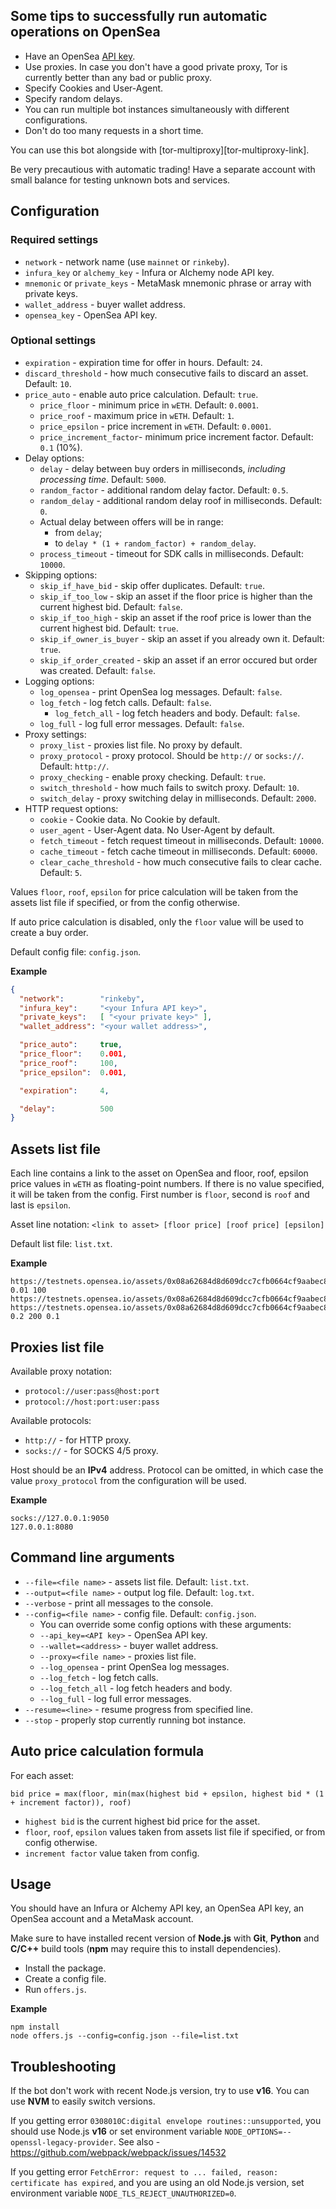 
## Some tips to successfully run automatic operations on OpenSea
- Have an OpenSea [API key][api-key-link].
- Use proxies. In case you don't have a good private proxy, Tor is currently better than any bad or public proxy.
- Specify Cookies and User-Agent.
- Specify random delays.
- You can run multiple bot instances simultaneously with different configurations.
- Don't do too many requests in a short time.

You can use this bot alongside with [tor-multiproxy][tor-multiproxy-link].

Be very precautious with automatic trading!
Have a separate account with small balance for testing unknown bots and services.

## Configuration

### Required settings
- `network` - network name (use `mainnet` or `rinkeby`).
- `infura_key` or `alchemy_key` - Infura or Alchemy node API key.
- `mnemonic` or `private_keys` - MetaMask mnemonic phrase or array with private keys.
- `wallet_address` - buyer wallet address.
- `opensea_key` - OpenSea API key.

### Optional settings
- `expiration` - expiration time for offer in hours. Default: `24`.
- `discard_threshold` - how much consecutive fails to discard an asset. Default: `10`.
- `price_auto` - enable auto price calculation. Default: `true`.
  - `price_floor` - minimum price in `wETH`. Default: `0.0001`.
  - `price_roof` - maximum price in `wETH`. Default: `1`.
  - `price_epsilon` - price increment in `wETH`. Default: `0.0001`.
  - `price_increment_factor`- minimum price increment factor. Default: `0.1` (10%).
- Delay options:
  - `delay` - delay between buy orders in milliseconds, *including processing time*. Default: `5000`.
  - `random_factor` - additional random delay factor. Default: `0.5`.
  - `random_delay` - additional random delay roof in milliseconds. Default: `0`.
  - Actual delay between offers will be in range:
    - from `delay`;
    - to `delay * (1 + random_factor) + random_delay`.
  - `process_timeout` - timeout for SDK calls in milliseconds. Default: `10000`.
- Skipping options:
  - `skip_if_have_bid` - skip offer duplicates. Default: `true`.
  - `skip_if_too_low` - skip an asset if the floor price is higher than the current highest bid. Default: `false`.
  - `skip_if_too_high` - skip an asset if the roof price is lower than the current highest bid. Default: `true`.
  - `skip_if_owner_is_buyer` - skip an asset if you already own it. Default: `true`.
  - `skip_if_order_created` - skip an asset if an error occured but order was created. Default: `false`.
- Logging options:
  - `log_opensea` - print OpenSea log messages. Default: `false`.
  - `log_fetch` - log fetch calls. Default: `false`.
    - `log_fetch_all` - log fetch headers and body. Default: `false`.
  - `log_full` - log full error messages. Default: `false`.
- Proxy settings:
  - `proxy_list` - proxies list file. No proxy by default.
  - `proxy_protocol` - proxy protocol. Should be `http://` or `socks://`. Default: `http://`.
  - `proxy_checking` - enable proxy checking. Default: `true`.
  - `switch_threshold` - how much fails to switch proxy. Default: `10`.
  - `switch_delay` - proxy switching delay in milliseconds. Default: `2000`.
- HTTP request options:
  - `cookie` - Cookie data. No Cookie by default.
  - `user_agent` - User-Agent data. No User-Agent by default.
  - `fetch_timeout` - fetch request timeout in milliseconds. Default: `10000`.
  - `cache_timeout` - fetch cache timeout in milliseconds. Default: `60000`.
  - `clear_cache_threshold` - how much consecutive fails to clear cache. Default: `5`.

Values `floor`, `roof`, `epsilon` for price calculation will be taken from the assets list file if specified, or from the config otherwise.

If auto price calculation is disabled, only the `floor` value will be used to create a buy order.

Default config file: `config.json`.

**Example**
```json
{
  "network":        "rinkeby",
  "infura_key":     "<your Infura API key>",
  "private_keys":   [ "<your private key>" ],
  "wallet_address": "<your wallet address>",

  "price_auto":     true,
  "price_floor":    0.001,
  "price_roof":     100,
  "price_epsilon":  0.001,

  "expiration":     4,

  "delay":          500
}
```

## Assets list file
Each line contains a link to the asset on OpenSea and floor, roof, epsilon price values in `wETH` as floating-point numbers.
If there is no value specified, it will be taken from the config. First number is `floor`, second is `roof` and last is `epsilon`.

Asset line notation: `<link to asset> [floor price] [roof price] [epsilon]`

Default list file: `list.txt`.

**Example**
```
https://testnets.opensea.io/assets/0x08a62684d8d609dcc7cfb0664cf9aabec86504e5/100 0.01 100
https://testnets.opensea.io/assets/0x08a62684d8d609dcc7cfb0664cf9aabec86504e5/200
https://testnets.opensea.io/assets/0x08a62684d8d609dcc7cfb0664cf9aabec86504e5/300 0.2 200 0.1
```

## Proxies list file
Available proxy notation:
- `protocol://user:pass@host:port`
- `protocol://host:port:user:pass`

Available protocols:
- `http://` - for HTTP proxy.
- `socks://` - for SOCKS 4/5 proxy.

Host should be an **IPv4** address.
Protocol can be omitted, in which case the value `proxy_protocol` from the configuration will be used.

**Example**
```
socks://127.0.0.1:9050
127.0.0.1:8080
```

## Command line arguments
- `--file=<file name>` - assets list file. Default: `list.txt`.
- `--output=<file name>` - output log file. Default: `log.txt`.
- `--verbose` - print all messages to the console.
- `--config=<file name>` - config file. Default: `config.json`.
  - You can override some config options with these arguments:
  - `--api_key=<API key>` - OpenSea API key.
  - `--wallet=<address>` - buyer wallet address.
  - `--proxy=<file name>` - proxies list file.
  - `--log_opensea` - print OpenSea log messages.
  - `--log_fetch` - log fetch calls.
  - `--log_fetch_all` - log fetch headers and body.
  - `--log_full` - log full error messages.
- `--resume=<line>` - resume progress from specified line.
- `--stop` - properly stop currently running bot instance.

## Auto price calculation formula
For each asset:

`bid price = max(floor, min(max(highest bid + epsilon, highest bid * (1 + increment factor)), roof)`
- `highest bid` is the current highest bid price for the asset.
- `floor`, `roof`, `epsilon` values taken from assets list file if specified, or from config otherwise.
- `increment factor` value taken from config.

## Usage
You should have an Infura or Alchemy API key, an OpenSea API key, an OpenSea account and a MetaMask account.

Make sure to have installed recent version of **Node.js**
with **Git**, **Python** and **C/C++** build tools (**npm** may require this to install dependencies).
- Install the package.
- Create a config file.
- Run `offers.js`.

**Example**
```shell
npm install
node offers.js --config=config.json --file=list.txt
```

## Troubleshooting
If the bot don't work with recent Node.js version, try to use **v16**.
You can use **NVM** to easily switch versions.

If you getting error `0308010C:digital envelope routines::unsupported`,
you should use Node.js **v16** or set environment variable `NODE_OPTIONS=--openssl-legacy-provider`.
See also - https://github.com/webpack/webpack/issues/14532

If you getting error `FetchError: request to ... failed, reason: certificate has expired`,
and you are using an old Node.js version, set environment variable `NODE_TLS_REJECT_UNAUTHORIZED=0`.

[api-key-link]:         https://docs.opensea.io/reference/request-an-api-key
